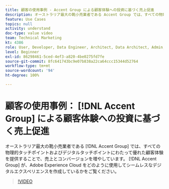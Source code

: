```yaml
---
title: 顧客の使用事例 - Accent Group による顧客体験への投資に基づく売上促進
description: オーストラリア最大の靴小売業者である Accent Group では、すべての物理的タッチポイントおよびデジタルタッチポイントにわたって優れた顧客体験を提供することで、売上とコンバージョンを増やしています。  Accent Group が、Adobe Experience Cloud をどのように使用してシームレスなデジタルエクスペリエンスを作成しているかをご覧ください。
feature: Use Cases
topics: null
activity: understand
doc-type: value video
team: Technical Marketing
kt: 4386
role: User, Developer, Data Engineer, Architect, Data Architect, Admin, Leader
level: Beginner
exl-id: 86298461-5ced-4ef3-a820-4be0275fd7fe
source-git-commit: 8fc641743bc9e07b838a22ca64ccc15344d52764
workflow-type: tm+mt
source-wordcount: '94'
ht-degree: 100%

---
```


# 顧客の使用事例： [!DNL Accent Group] による顧客体験への投資に基づく売上促進

オーストラリア最大の靴小売業者である [!DNL Accent Group] では、すべての物理的タッチポイントおよびデジタルタッチポイントにわたって優れた顧客体験を提供することで、売上とコンバージョンを増やしています。 [!DNL Accent Group] が、Adobe Experience Cloud をどのように使用してシームレスなデジタルエクスペリエンスを作成しているかをご覧ください。

>[!VIDEO](https://video.tv.adobe.com/v/31505/?quality=12&learn=on)
